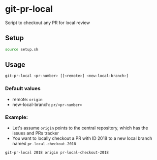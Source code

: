 # git-pr-local
Script to checkout any PR for local review

## Setup

```sh
source setup.sh
```

## Usage
```sh
git-pr-local <pr-number> [[<remote>] <new-local-branch>]
```

### Default values
* remote: `origin`
* new-local-branch: `pr/<pr-number>`


### Example:
* Let's assume `origin` points to the central repository, which has the issues and PRs tracker
* You want to locally checkout a PR with ID 2018 to a new local branch named `pr-local-checkout-2018` 

```sh
git-pr-local 2018 origin pr-local-checkout-2018
```
